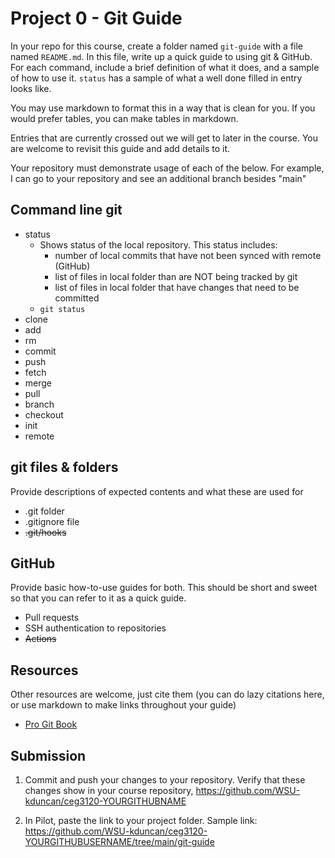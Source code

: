 # Project 0 - Git Guide

In your repo for this course, create a folder named `git-guide` with a file named `README.md`. In this file, write up a quick guide to using git & GitHub. For each command, include a brief definition of what it does, and a sample of how to use it. `status` has a sample of what a well done filled in entry looks like.

You may use markdown to format this in a way that is clean for you.  If you would prefer tables, you can make tables in markdown.

Entries that are currently crossed out we will get to later in the course.  You are welcome to revisit this guide and add details to it.

Your repository must demonstrate usage of each of the below.  For example, I can go to your repository and see an additional branch besides "main"

## Command line git

- status
  - Shows status of the local repository. This status includes:
    - number of local commits that have not been synced with remote (GitHub)
    - list of files in local folder than are NOT being tracked by git
    - list of files in local folder that have changes that need to be committed
  - `git status`
- clone
- add
- rm
- commit
- push
- fetch
- merge
- pull
- branch
- checkout
- init
- remote

## git files & folders

Provide descriptions of expected contents and what these are used for

- .git folder
- .gitignore file
- ~~.git/hooks~~

## GitHub

Provide basic how-to-use guides for both.  This should be short and sweet so that you can refer to it as a quick guide.

- Pull requests
- SSH authentication to repositories
- ~~Actions~~

## Resources
Other resources are welcome, just cite them (you can do lazy citations here, or use markdown to make links throughout your guide)

- [Pro Git Book](https://git-scm.com/book/en/v2)

## Submission

1. Commit and push your changes to your repository. Verify that these changes show in your course repository, https://github.com/WSU-kduncan/ceg3120-YOURGITHUBNAME

2. In Pilot, paste the link to your project folder. Sample link: https://github.com/WSU-kduncan/ceg3120-YOURGITHUBUSERNAME/tree/main/git-guide
